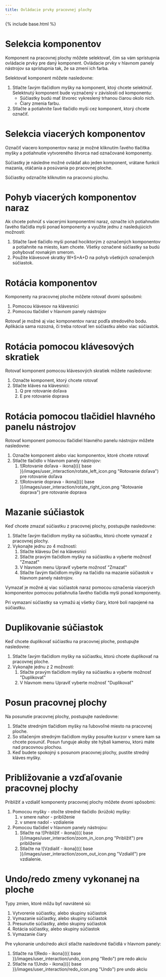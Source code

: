 ```yaml
---
title: Ovládacie prvky pracovnej plochy
---
```


{% include base.html %}

# Selekcia komponentov
Komponent na pracovnej plochy môžete selektovať, čím sa vám sprístupnia ovládacie prvky pre daný komponent. Ovládacie prvky v hlavnom panely nástrojov sa sprístupnia tak, že sa zmení ich farba.

Selektovať komponent môžete nasledovne:

1. Stlačte ľavým tlačidlom myšky na komponent, ktoý chcete selektnúť. Selektnutý komponent bude vyznačený v závislosti od komponentu:
    * Súčiastky budú mať štvorec vykreslený trhanou čiarou okolo nich.
    * Čiary zmenia farbu.
1. Stlačte a potiahnite ľavé tlačidlo myši cez komponent, ktorý chcete označiť.

# Selekcia viacerých komponentov
Označiť viacero komponentov naraz je možné kliknutím ľavého tlačítka myšky a potiahnutie vytvoreného štvorca nad označované komponenty.

Súčiastky je následne možné ovládať ako jeden komponent, vrátane funkcii mazania, otáčania a posúvania po pracovnej ploche.

Súčiastky odznačíte kliknutím na pracovnú plochu.

# Pohyb viacerých komponentov naraz
Ak chcete pohnúť s viacerými komponentmi naraz, označte ich potiahnutím ľavého tlačidla myši ponad komponenty a využite jednu z nasledujúcich možností:

1. Stlačte ľavé tlačidlo myši ponad hociktorým z označených komponentov a potiahnite na miesto, kam chcete. Všetky označené súčiastky sa budú pohybovať rovnakým smerom.
1. Použite klávesové skratky W+S+A+D na pohyb všetkých označených súčiastok.

# Rotácia komponentov
Komponenty na pracovnej ploche môžete rotovať dvomi spôsobmi:

1. Pomocou klávesov na klávesnici
1. Pomocou tlačidiel v hlavnom panely nástrojov

Rotovať je možné aj viac komponentov naraz podľa stredového bodu. Aplikácia sama rozozná, či treba rotovať len súčiastku alebo viac súčiastok.

# Rotácia pomocou klávesových skratiek
Rotovať komponent pomocou klávesových skratiek môžete nasledovne:

1. Označte komponent, ktorý chcete rotovať
1. Stlačte kláves na klávesnici:
    1. Q pre rotovanie doľava
    1. E pre rotovanie doprava

# Rotácia pomocou tlačidiel hlavného panelu nástrojov
Rotovať komponent pomocou tlačidiel hlavného panelu nástrojov môžete nasledovne:

1. Označte komponent alebo viac komponentov, ktoré chcete rotovať
1. Stlačte tlačidlo v hlavnom panely nástrojov:
    1. ![Rotovanie doľava - ikona]({{ base }}/images/user_interaction/rotate_left_icon.png "Rotovanie doľava") pre rotovanie doľava
    1. ![Rotovanie doprava - ikona]({{ base }}/images/user_interaction/rotate_right_icon.png "Rotovanie doprava") pre rotovanie doprava

# Mazanie súčiastok
Keď chcete zmazať súčiastku z pracovnej plochy, postupujte nasledovne:

1. Stlačte ľavým tlačidlom myšky na súčiastku, ktorú chcete vymazať z pracovnej plochy.
1. Vykonajte jednu zo 4 možností:
    1. Stlačte klávesu Del na klávesnici
    1. Stlačte pravým tlačidlom myšky na súčiastku a vyberte možnosť "Zmazať"
    1. V hlavnom menu Upraviť vyberte možnosť "Zmazať"
    1. Stlačte ľavým tlačidlom myšky na tlačidlo na mazanie súčiastok v hlavnom panely nástrojov.

Vymazať je možné aj viac súčiastok naraz pomocou označenia viacerých komponentov pomocou potiahnutia ľavého tlačidla myši ponad komponenty.

Pri vymazaní súčiastky sa vymažú aj všetky čiary, ktoré boli napojené na súčiastku.

# Duplikovanie súčiastok
Keď chcete duplikovať súčiastku na pracovnej ploche, postupujte nasledovne:

1. Stlačte ľavým tlačidlom myšky na súčiastku, ktorú chcete duplikovať na pracovnej ploche.
1. Vykonajte jednu z 2 možností:
    1. Stlačte pravým tlačidlom myšky na súčiastku a vyberte možnosť "Duplikovať"
    1. V hlavnom menu Upraviť vyberte možnosť "Duplikovať"

# Posun pracovnej plochy
Na posunutie pracovnej plochy, postupujte nasledovne:

1. Stlačte stredným tlačidlom myšky na ľubovoľné miesto na pracovnej ploche.
1. So stlačeným stredným tlačidlom myšky posuňte kurzor v smere kam sa chcete posunúť. Posun funguje akoby ste hýbali kamerou, ktorú máte nad pracovnou plochou.
1. Keď budete spokojný s posunom pracovnej plochy, pustite stredný kláves myšky.

# Približovanie a vzďaľovanie pracovnej plochy
Priblížiť a vzdialiť komponenty pracovnej plochy môžete dvomi spôsobmi:

1. Pomocou myšky - otočte stredné tlačidlo (krúžok) myšky:
    1. v smere nahor - priblíženie
    1. v smere nadol - vzdialenie
1. Pomocou tlačidiel v hlavnom panely nástrojou:
    1. Stlačte na ![Priblížiť - ikona]({{ base }}/images/user_interaction/zoom_in_icon.png "Priblížiť") pre priblíženie
    1. Stlačte na ![Vzdialiť - ikona]({{ base }}/images/user_interaction/zoom_out_icon.png "Vzdialiť") pre vzdialenie.

# Undo/redo zmeny vykonanej na ploche
Typy zmien, ktoré môžu byť navrátené sú:

1. Vytvorenie súčiastky, alebo skupiny súčiastok
2. Vymazanie súčiastky, alebo skupiny súčiastok
3. Presunutie súčiastky, alebo skupiny súčiastok
4. Rotácia súčiastky, alebo skupiny súčiastok
5. Vymazanie čiary

Pre vykonanie undo/redo akcií stlačte nasledovné tlačidlá v hlavnom panely:

1. Stlačte na ![Redo - ikona]({{ base }}/images/user_interaction/undo_icon.png "Redo") pre redo akciu
2. Stlačte na ![Undo - ikona]({{ base }}/images/user_interaction/redo_icon.png "Undo") pre undo akciu
